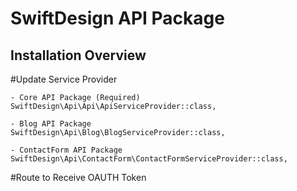 # SwiftDesign API Package

## Installation Overview 


#Update Service Provider

	- Core API Package (Required)
	SwiftDesign\Api\Api\ApiServiceProvider::class,

	- Blog API Package
	SwiftDesign\Api\Blog\BlogServiceProvider::class,

	- ContactForm API Package
	SwiftDesign\Api\ContactForm\ContactFormServiceProvider::class,


#Route to Receive OAUTH Token 